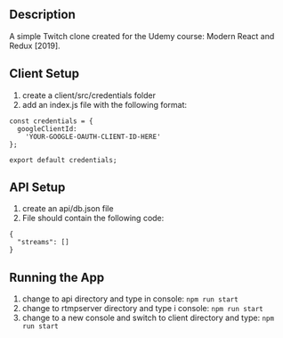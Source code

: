## Description

A simple Twitch clone created for the Udemy course: Modern React and Redux [2019].

## Client Setup

1. create a client/src/credentials folder
2. add an index.js file with the following format:

```
const credentials = {
  googleClientId:
    'YOUR-GOOGLE-OAUTH-CLIENT-ID-HERE'
};

export default credentials;
```

## API Setup

1. create an api/db.json file
2. File should contain the following code:

```
{
  "streams": []
}

```

## Running the App

1. change to api directory and type in console: `npm run start`
2. change to rtmpserver directory and type i console: `npm run start`
3. change to a new console and switch to client directory and type: `npm run start`
